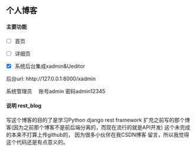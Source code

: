 ## 个人博客

#### 主要功能
- [ ] 首页
- [ ] 详细页
- [x] 系统后台集成xadmin&Ueditor


后台url: hhtp://127.0.0.1:8000/xadmin

系统管理员　
账号admin
密码admin12345

#### 说明 rest_blog
写这个博客的目的了是学习Python django rest framework 扩充之前写的那个博客(因为之前那个博客不是前后端分离的，而现在流行的就是API开发)
这个未完成的本来不打算上传github的， 因为很多小伙伴在我CSDN博客 留言，所以我觉得这个代码还是有点意义的。

